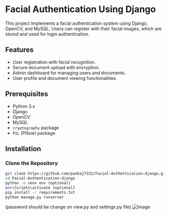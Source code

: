 # Facial Authentication Using Django

This project implements a facial authentication system using Django, OpenCV, and MySQL. Users can register with their facial images, which are stored and used for login authentication.

## Features

- User registration with facial recognition.
- Secure document upload with encryption.
- Admin dashboard for managing users and documents.
- User profile and document viewing functionalities.

## Prerequisites

- Python 3.x
- Django
- OpenCV
- MySQL 
- `cryptography` package
- `PIL` (Pillow) package

## Installation

### Clone the Repository

```bash
git clone https://github.com/pankaj7322/Facial-Authentication-django.git
cd Facial-Authentication-django
python -m venv env (optional)
env\Scripts\activate (optional)
pip install -r requirements.txt
python manage.py runserver
```
(password should be change on view.py and settings.py file)
![Image](img/Screenshot1.png)

